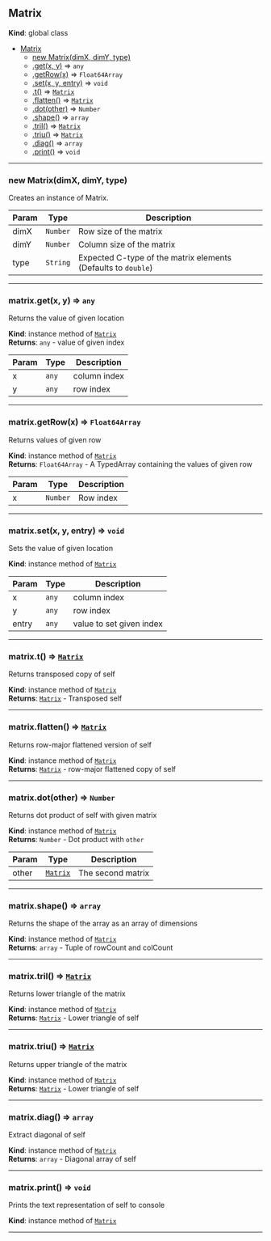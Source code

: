 <a name="Matrix"></a>

## Matrix
**Kind**: global class  

* [Matrix](#Matrix)
    * [new Matrix(dimX, dimY, type)](#new_Matrix_new)
    * [.get(x, y)](#Matrix+get) ⇒ <code>any</code>
    * [.getRow(x)](#Matrix+getRow) ⇒ <code>Float64Array</code>
    * [.set(x, y, entry)](#Matrix+set) ⇒ <code>void</code>
    * [.t()](#Matrix+t) ⇒ [<code>Matrix</code>](#Matrix)
    * [.flatten()](#Matrix+flatten) ⇒ [<code>Matrix</code>](#Matrix)
    * [.dot(other)](#Matrix+dot) ⇒ <code>Number</code>
    * [.shape()](#Matrix+shape) ⇒ <code>array</code>
    * [.tril()](#Matrix+tril) ⇒ [<code>Matrix</code>](#Matrix)
    * [.triu()](#Matrix+triu) ⇒ [<code>Matrix</code>](#Matrix)
    * [.diag()](#Matrix+diag) ⇒ <code>array</code>
    * [.print()](#Matrix+print) ⇒ <code>void</code>


* * *

<a name="new_Matrix_new"></a>

### new Matrix(dimX, dimY, type)
Creates an instance of Matrix.


| Param | Type | Description |
| --- | --- | --- |
| dimX | <code>Number</code> | Row size of the matrix |
| dimY | <code>Number</code> | Column size of the matrix |
| type | <code>String</code> | Expected C-type of the matrix elements (Defaults to `double`) |


* * *

<a name="Matrix+get"></a>

### matrix.get(x, y) ⇒ <code>any</code>
Returns the value of given location

**Kind**: instance method of [<code>Matrix</code>](#Matrix)  
**Returns**: <code>any</code> - value of given index  

| Param | Type | Description |
| --- | --- | --- |
| x | <code>any</code> | column index |
| y | <code>any</code> | row index |


* * *

<a name="Matrix+getRow"></a>

### matrix.getRow(x) ⇒ <code>Float64Array</code>
Returns values of given row

**Kind**: instance method of [<code>Matrix</code>](#Matrix)  
**Returns**: <code>Float64Array</code> - A TypedArray containing the values of given row  

| Param | Type | Description |
| --- | --- | --- |
| x | <code>Number</code> | Row index |


* * *

<a name="Matrix+set"></a>

### matrix.set(x, y, entry) ⇒ <code>void</code>
Sets the value of given location

**Kind**: instance method of [<code>Matrix</code>](#Matrix)  

| Param | Type | Description |
| --- | --- | --- |
| x | <code>any</code> | column index |
| y | <code>any</code> | row index |
| entry | <code>any</code> | value to set given index |


* * *

<a name="Matrix+t"></a>

### matrix.t() ⇒ [<code>Matrix</code>](#Matrix)
Returns transposed copy of self

**Kind**: instance method of [<code>Matrix</code>](#Matrix)  
**Returns**: [<code>Matrix</code>](#Matrix) - Transposed self  

* * *

<a name="Matrix+flatten"></a>

### matrix.flatten() ⇒ [<code>Matrix</code>](#Matrix)
Returns row-major flattened version of self

**Kind**: instance method of [<code>Matrix</code>](#Matrix)  
**Returns**: [<code>Matrix</code>](#Matrix) - row-major flattened copy of self  

* * *

<a name="Matrix+dot"></a>

### matrix.dot(other) ⇒ <code>Number</code>
Returns dot product of self with given matrix

**Kind**: instance method of [<code>Matrix</code>](#Matrix)  
**Returns**: <code>Number</code> - Dot product with `other`  

| Param | Type | Description |
| --- | --- | --- |
| other | [<code>Matrix</code>](#Matrix) | The second matrix |


* * *

<a name="Matrix+shape"></a>

### matrix.shape() ⇒ <code>array</code>
Returns the shape of the array as an array of dimensions

**Kind**: instance method of [<code>Matrix</code>](#Matrix)  
**Returns**: <code>array</code> - Tuple of rowCount and colCount  

* * *

<a name="Matrix+tril"></a>

### matrix.tril() ⇒ [<code>Matrix</code>](#Matrix)
Returns lower triangle of the matrix

**Kind**: instance method of [<code>Matrix</code>](#Matrix)  
**Returns**: [<code>Matrix</code>](#Matrix) - Lower triangle of self  

* * *

<a name="Matrix+triu"></a>

### matrix.triu() ⇒ [<code>Matrix</code>](#Matrix)
Returns upper triangle of the matrix

**Kind**: instance method of [<code>Matrix</code>](#Matrix)  
**Returns**: [<code>Matrix</code>](#Matrix) - Lower triangle of self  

* * *

<a name="Matrix+diag"></a>

### matrix.diag() ⇒ <code>array</code>
Extract diagonal of self

**Kind**: instance method of [<code>Matrix</code>](#Matrix)  
**Returns**: <code>array</code> - Diagonal array of self  

* * *

<a name="Matrix+print"></a>

### matrix.print() ⇒ <code>void</code>
Prints the text representation of self to console

**Kind**: instance method of [<code>Matrix</code>](#Matrix)  

* * *

